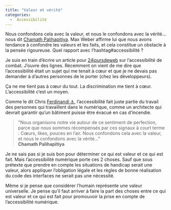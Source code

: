 ```yaml
---
title: "Valeur et vérité"
categories:
  -  Accessibilité
---
```


Nous confondons cela avec la valeur, et nous le confondons avec la vérité… nous dit [Chamath Palihapitiya](https://www.linkedin.com/in/chamath/?lipi=urn%3Ali%3Apage%3Ad_flagship3_profile_view_base_recent_activity_content_view%3BWqA8so4pQUGXiyCX61O9pQ%3D%3D). Max Weber affirme lui que nous avons tendance à confondre les valeurs et les faits, et cela constitue un obstacle à la pensée rigoureuse. Quel rapport avec l’hashtag#accessibilité ?

Je suis en train d’écrire un article pour [24joursdeweb](https://www.24joursdeweb.fr/) sur l’accessibilité de combat. J’ouvre des lignes. Récemment on vient de me dire que l’accessibilité était un sujet qui me tenait à cœur et que je ne devais pas demander à d’autres personnes de le porter (chez les développeurs).

Ça ne me tient pas à cœur du tout. La discrimination me tient à cœur. L’accessibilité c’est un moyen.

Comme le dit Chris [Ferdinandi ⚓️](https://www.linkedin.com/in/cferdinandi/?lipi=urn%3Ali%3Apage%3Ad_flagship3_profile_view_base_recent_activity_content_view%3BWqA8so4pQUGXiyCX61O9pQ%3D%3D), l’accessibilité fait juste partie du travail des personnes qui travaillent dans le numérique, comme un architecte qui devrait garantir qu’un bâtiment puisse être évacué en cas d‘incendie.

 > "Nous organisons notre vie autour de ce sentiment de perfection, parce que nous sommes récompensés par ces signaux à court terme : Cœurs, likes, pouces en l’air. Nous confondons cela avec la valeur, et nous le confondons avec la vérité…"  
 **Chamath Palihapitiya**

Je ne sais pas si je suis bon pour déterminer ce qui est valeur et ce qui est fait. Mais l’accessibilité numérique porte ces 2 choses. Sauf que sous prétexte que prendre en compte les situations de handicap serait une valeur, alors appliquer l’obligation légale et les règles de bonne réalisation du code des interfaces ne serait pas une nécessité.

Même si je pense que considérer l’humain représente une valeur universelle. Je pense qu’il faut arriver à faire la part des choses entre ce qui est valeur et ce qui est fait pour promouvoir la prise en compte de l’accessibilité numérique.

